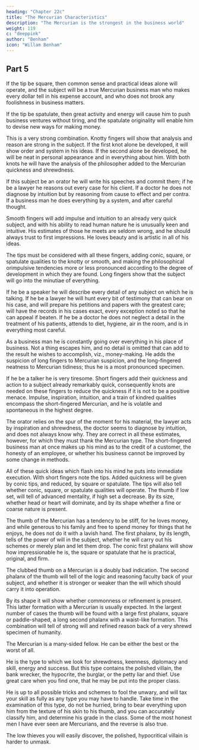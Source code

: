 ```yaml
---
heading: "Chapter 22c"
title: "The Mercurian Characteristics"
description: "The Mercurian is the strongest in the business world"
weight: 119
c: "deeppink"
author: "Benham"
icon: "Willam Benham"
---
```



## Part 5 

If the tip be square, then common sense and practical ideas alone will operate, and the subject will be a true Mercurian business man who makes every dollar tell in his expense account, and who does not brook any foolishness in business matters. 

If the tip be spatulate, then great activity and energy will cause him to push business ventures without tiring, and the spatulate originality will enable him to devise new ways for making money. 

This is a very strong combination. Knotty fingers will show that analysis and reason are strong in the subject. If the first knot alone be developed, it will show order and system in his ideas. If the second alone be developed, he will be neat in personal appearance and in everything about him. With both knots he will have the analysis of the philosopher added to the Mercurian quickness and shrewdness. 

If this subject be an orator he will write his speeches and commit them; if he be a lawyer he reasons out every case for his client. If a doctor he does not diagnose by intuition but by reasoning from cause to effect and per contra. If a business man he does everything by a system, and after careful thought. 

Smooth fingers will add impulse and intuition to an already very quick subject, and with his ability to read human nature he is unusually keen and intuitive. His estimates of those he meets are seldom wrong, and he should always trust to first impressions. He loves beauty and is artistic in all of his ideas. 

The tips must be considered with all these fingers, adding conic, square, or spatulate qualities to the knotty or smooth, and making the philosophical orimpulsive tendencies more or less pronounced according to the degree of development in which they are found. Long fingers show that the subject will go into the minutiae of everything. 

If he be a speaker he will describe every detail of any subject on which he is talking. If he be a lawyer he will hunt every bit of testimony that can bear on his case, and will prepare his petitions and papers with the greatest care; will have the records in his cases exact, every exception noted so that he can appeal if beaten. If he be a doctor he does not neglect a detail in the treatment of his patients, attends to diet, hygiene, air in the room, and is in everything most careful. 

As a business man he is constantly going over everything in his place of business. Not a thing escapes him, and no detail is omitted that can add to the result he wishes to accomplish, viz., money-making. He adds the suspicion of long fingers to Mercurian suspicion, and the long-fingered neatness to Mercurian tidiness; thus he is a most pronounced specimen.

If he be a talker he is very tiresome. Short fingers add their quickness and action to a subject already remarkably quick, consequently knots are needed on these fingers to reduce the quickness if it is not to be a positive menace. Impulse, inspiration, intuition, and a train of kindred qualities encompass the short-fingered Mercurian, and he is volatile and spontaneous in the highest degree. 

The orator relies on the spur of the moment for his material, the lawyer acts by inspiration and shrewdness, the doctor seems to diagnose by intuition, and does not always know why. They are correct in all these estimates, however, for which they must thank the Mercurian type. The short-fingered business man at once makes up his mind as to the credit of a customer, the honesty of an employee, or whether his business cannot be improved by some change in methods. 

All of these quick ideas which flash into his mind he puts into immediate execution. With short fingers note the tips. Added quickness will be given by conic tips, and reduced, by square or spatulate. The tips will also tell whether conic, square, or spatulate qualities will operate. The thumb if low set, will tell of advanced mentality, if high set a decrease. By its size, whether head or heart will dominate, and by its shape whether a fine or coarse nature is present. 

The thumb of the Mercurian has a tendency to be stiff, for he loves money, and while generous to his family and free to spend money for things that he enjoys, he does not do it with a lavish hand. The first phalanx, by its length, tells of the power of will in the subject, whether he will carry out his schemes or merely plan and let them drop. The conic first phalanx will show how impressionable he is, the square or spatulate that he is practical, original, and firm. 

The clubbed thumb on a Mercurian is a doubly bad indication. The second phalanx of the thumb will tell of the logic and reasoning faculty back of your subject, and whether it is stronger or weaker than the will which should carry it into operation. 

By its shape it will show whether commonness or refinement is present. This latter formation with a Mercurian is usually expected. In the largest number of cases the thumb will be found with a large first phalanx, square or paddle-shaped, a long second phalanx with a waist-like formation. This combination will tell of strong will and refined reason back of a very shrewd specimen of humanity. 

The Mercurian is a many-sided fellow. He can be either the best or the worst of all. 

He is the type to which we look for shrewdness, keenness, diplomacy and skill, energy and success. But this type contains the polished villain, the bank wrecker, the hypocrite, the burglar, or the petty liar and thief. Use great care when you find one, that he may be put into the proper class.

He is up to all possible tricks and schemes to fool the unwary, and will tax your skill as fully as any type you may have to handle. Take time in the examination of this type, do not be hurried, bring to bear everything upon him from the texture of his skin to his thumb, and you can accurately classify him, and determine his grade in the class. Some of the most honest men I have ever seen are Mercurians, and the reverse is also true.

The low thieves you will easily discover, the polished, hypocritical villain is harder to unmask.
